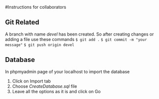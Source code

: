 #Instructions for collaborators
## Git Related
A branch with name *devel* has been created.
So after creating changes or adding a file use these commands
`$ git add .`
`$ git commit -m "your message"`
`$ git push origin devel`

## Database 
In phpmyadmin page of your localhost to import the database
1. Click on Import tab
2. Choose *CreateDatabase.sql* file
3. Leave all the options as it is and click on Go